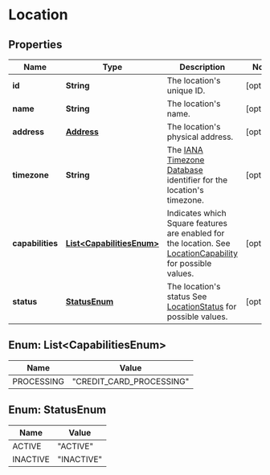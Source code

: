 
# Location

## Properties
Name | Type | Description | Notes
------------ | ------------- | ------------- | -------------
**id** | **String** | The location&#39;s unique ID. |  [optional]
**name** | **String** | The location&#39;s name. |  [optional]
**address** | [**Address**](Address.md) | The location&#39;s physical address. |  [optional]
**timezone** | **String** | The [IANA Timezone Database](https://www.iana.org/time-zones) identifier for the location&#39;s timezone. |  [optional]
**capabilities** | [**List&lt;CapabilitiesEnum&gt;**](#List&lt;CapabilitiesEnum&gt;) | Indicates which Square features are enabled for the location.  See [LocationCapability](#type-locationcapability) for possible values. |  [optional]
**status** | [**StatusEnum**](#StatusEnum) | The location&#39;s status  See [LocationStatus](#type-locationstatus) for possible values. |  [optional]


<a name="List<CapabilitiesEnum>"></a>
## Enum: List&lt;CapabilitiesEnum&gt;
Name | Value
---- | -----
PROCESSING | &quot;CREDIT_CARD_PROCESSING&quot;


<a name="StatusEnum"></a>
## Enum: StatusEnum
Name | Value
---- | -----
ACTIVE | &quot;ACTIVE&quot;
INACTIVE | &quot;INACTIVE&quot;



